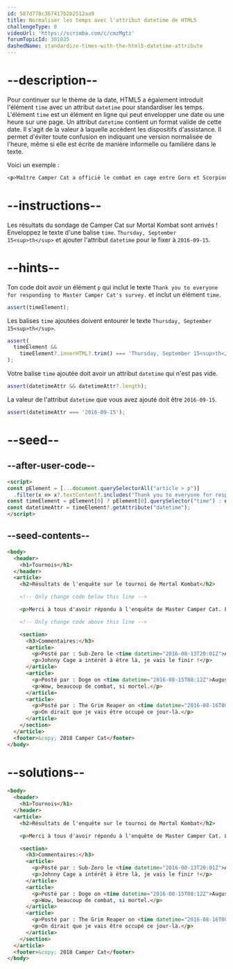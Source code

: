 ```yaml
---
id: 587d778c367417b2b2512aa9
title: Normaliser les temps avec l'attribut datetime de HTML5
challengeType: 0
videoUrl: 'https://scrimba.com/c/cmzMgtz'
forumTopicId: 301025
dashedName: standardize-times-with-the-html5-datetime-attribute
---
```


# --description--

Pour continuer sur le thème de la date, HTML5 a également introduit l'élément `time` avec un attribut `datetime` pour standardiser les temps. L'élément `time` est un élément en ligne qui peut envelopper une date ou une heure sur une page. Un attribut `datetime` contient un format valide de cette date. Il s'agit de la valeur à laquelle accèdent les dispositifs d'assistance. Il permet d'éviter toute confusion en indiquant une version normalisée de l'heure, même si elle est écrite de manière informelle ou familière dans le texte.

Voici un exemple :

```html
<p>Maître Camper Cat a officié le combat en cage entre Goro et Scorpion. <time datetime="2013-02-13">mercredi dernier </time>, qui s'est terminé par un match nul.</p>
```

# --instructions--

Les résultats du sondage de Camper Cat sur Mortal Kombat sont arrivés ! Enveloppez le texte d'une balise `time`.
 `Thursday, September 15<sup>th</sup>` et ajouter l'attribut `datetime` pour le fixer à `2016-09-15`.

# --hints--

Ton code doit avoir un élément `p` qui inclut le texte `Thank you to everyone for responding to Master Camper Cat's survey.` et inclut un élément `time`.

```js
assert(timeElement);
```

Les balises `time` ajoutées doivent entourer le texte `Thursday, September 15<sup>th</sup>`.

```js
assert(
  timeElement &&
    timeElement?.innerHTML?.trim() === 'Thursday, September 15<sup>th</sup>'
);
```

Votre balise `time` ajoutée doit avoir un attribut `datetime` qui n'est pas vide.

```js
assert(datetimeAttr && datetimeAttr?.length);
```

La valeur de l'attribut `datetime` que vous avez ajouté doit être `2016-09-15`.

```js
assert(datetimeAttr === '2016-09-15');
```

# --seed--

## --after-user-code--

```html
<script>
const pElement = [...document.querySelectorAll("article > p")]
  .filter(x => x?.textContent?.includes("Thank you to everyone for responding to Master Camper Cat's survey."));
const timeElement = pElement[0] ? pElement[0].querySelector("time") : null;
const datetimeAttr = timeElement?.getAttribute("datetime");
</script>
```

## --seed-contents--

```html
<body>
  <header>
    <h1>Tournois</h1>
  </header>
  <article>
    <h2>Résultats de l'enquête sur le tournoi de Mortal Kombat</h2>

    <!-- Only change code below this line -->

    <p>Merci à tous d'avoir répondu à l'enquête de Master Camper Cat. Le meilleur jour pour organiser le fameux tournoi Mortal Kombat est le jeudi 15 septembre. Que le meilleur ninja gagne !</p>

    <!-- Only change code above this line -->

    <section>
      <h3>Commentaires:</h3>
      <article>
        <p>Posté par : Sub-Zero le <time datetime="2016-08-13T20:01Z">August 13<sup>th</sup></time></p>
        <p>Johnny Cage a intérêt à être là, je vais le finir !</p>
      </article>
      <article>
        <p>Posté par : Doge on <time datetime="2016-08-15T08:12Z">August 15<sup>th</sup></time></p>
        <p>Wow, beaucoup de combat, si mortel.</p>
      </article>
      <article>
        <p>Posté par : The Grim Reaper on <time datetime="2016-08-16T00:00Z">August 16<sup>th</sup></time></p>
        <p>On dirait que je vais être occupé ce jour-là.</p>
      </article>
    </section>
  </article>
  <footer>&copy; 2018 Camper Cat</footer>
</body>
```

# --solutions--

```html
<body>
  <header>
    <h1>Tournois</h1>
  </header>
  <article>
    <h2>Résultats de l'enquête sur le tournoi de Mortal Kombat</h2>

    <p>Merci à tous d'avoir répondu à l'enquête de Master Camper Cat. Le meilleur jour pour organiser le fameux tournoi Mortal Kombat est le jeudi 15 septembre. Que le meilleur ninja gagne !</p>

    <section>
      <h3>Commentaires:</h3>
      <article>
        <p>Posté par : Sub-Zero le <time datetime="2016-08-13T20:01Z">August 13<sup>th</sup></time></p>
        <p>Johnny Cage a intérêt à être là, je vais le finir !</p>
      </article>
      <article>
        <p>Posté par : Doge on <time datetime="2016-08-15T08:12Z">August 15<sup>th</sup></time></p>
        <p>Wow, beaucoup de combat, si mortel.</p>
      </article>
      <article>
        <p>Posté par : The Grim Reaper on <time datetime="2016-08-16T00:00Z">August 16<sup>th</sup></time></p>
        <p>On dirait que je vais être occupé ce jour-là.</p>
      </article>
    </section>
  </article>
  <footer>&copy; 2018 Camper Cat</footer>
</body>
```
